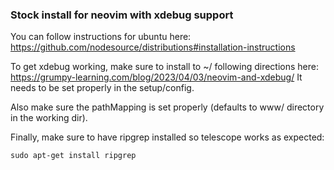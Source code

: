 ### Stock install for neovim with xdebug support ### 
You can follow instructions for ubuntu here:
https://github.com/nodesource/distributions#installation-instructions

To get xdebug working, make sure to install to ~/ following directions here:
https://grumpy-learning.com/blog/2023/04/03/neovim-and-xdebug/
It needs to be set properly in the setup/config. 

Also make sure the pathMapping is set properly (defaults to www/ directory in the working dir).

Finally, make sure to have ripgrep installed so telescope works as expected:
```
sudo apt-get install ripgrep
```
